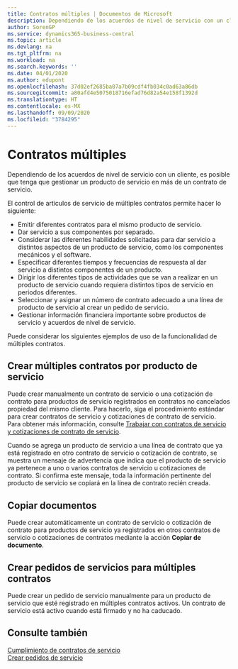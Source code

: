 ```yaml
---
title: Contratos múltiples | Documentos de Microsoft
description: Dependiendo de los acuerdos de nivel de servicio con un cliente, es posible que tenga que gestionar un producto de servicio en más de un contrato de servicio.
author: SorenGP
ms.service: dynamics365-business-central
ms.topic: article
ms.devlang: na
ms.tgt_pltfrm: na
ms.workload: na
ms.search.keywords: ''
ms.date: 04/01/2020
ms.author: edupont
ms.openlocfilehash: 37d02ef2685ba07a7b09cdf4fb034c0ad63a86db
ms.sourcegitcommit: a80afd4e5075018716efad76d82a54e158f1392d
ms.translationtype: HT
ms.contentlocale: es-MX
ms.lasthandoff: 09/09/2020
ms.locfileid: "3784295"
---
```

# <a name="multiple-contracts"></a>Contratos múltiples
Dependiendo de los acuerdos de nivel de servicio con un cliente, es posible que tenga que gestionar un producto de servicio en más de un contrato de servicio.  
  
El control de artículos de servicio de múltiples contratos permite hacer lo siguiente:  
  
* Emitir diferentes contratos para el mismo producto de servicio.  
* Dar servicio a sus componentes por separado.  
* Considerar las diferentes habilidades solicitadas para dar servicio a distintos aspectos de un producto de servicio, como los componentes mecánicos y el software.  
* Especificar diferentes tiempos y frecuencias de respuesta al dar servicio a distintos componentes de un producto.  
* Dirigir los diferentes tipos de actividades que se van a realizar en un producto de servicio cuando requiera distintos tipos de servicio en periodos diferentes.  
* Seleccionar y asignar un número de contrato adecuado a una línea de producto de servicio al crear un pedido de servicio.  
* Gestionar información financiera importante sobre productos de servicio y acuerdos de nivel de servicio.  
  
Puede considerar los siguientes ejemplos de uso de la funcionalidad de múltiples contratos.  
  
## <a name="creating-multiple-contracts-per-service-item"></a>Crear múltiples contratos por producto de servicio  
Puede crear manualmente un contrato de servicio o una cotización de contrato para productos de servicio registrados en contratos no cancelados propiedad del mismo cliente. Para hacerlo, siga el procedimiento estándar para crear contratos de servicio y cotizaciones de contrato de servicio. Para obtener más información, consulte [Trabajar con contratos de servicio y cotizaciones de contrato de servicio](service-how-to-create-service-contracts-and-service-contract-quotes.md).  
  
Cuando se agrega un producto de servicio a una línea de contrato que ya está registrado en otro contrato de servicio o cotización de contrato, se muestra un mensaje de advertencia que indica que el producto de servicio ya pertenece a uno o varios contratos de servicio u cotizaciones de contrato. Si confirma este mensaje, toda la información pertinente del producto de servicio se copiará en la línea de contrato recién creada.  
  
## <a name="copying-documents"></a>Copiar documentos  
Puede crear automáticamente un contrato de servicio o cotización de contrato para productos de servicio ya registrados en otros contratos de servicio o cotizaciones de contratos mediante la acción **Copiar de documento**.  
  
## <a name="creating-service-orders-for-multiple-contracts"></a>Crear pedidos de servicios para múltiples contratos  
Puede crear un pedido de servicio manualmente para un producto de servicio que esté registrado en múltiples contratos activos. Un contrato de servicio está activo cuando está firmado y no ha caducado.  
  
## <a name="see-also"></a>Consulte también  
[Cumplimiento de contratos de servicio](service-fulfill-service-contracts.md)  
[Crear pedidos de servicio](service-how-to-create-service-orders.md)  
